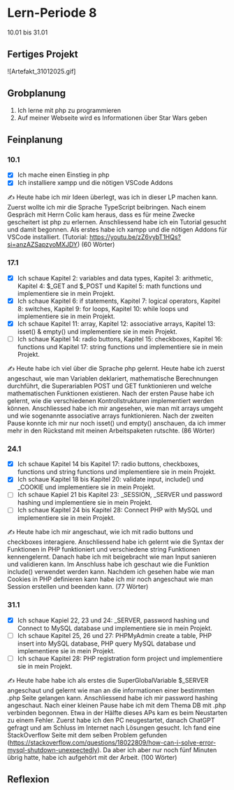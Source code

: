 # Lern-Periode 8
10.01 bis 31.01

## Fertiges Projekt

![Artefakt_31012025.gif]

## Grobplanung

1. Ich lerne mit php zu programmieren
2. Auf meiner Webseite wird es Informationen über Star Wars geben

## Feinplanung

### 10.1

- [x] Ich mache einen Einstieg in php
- [x] Ich installiere xampp und die nötigen VSCode Addons

✍️ Heute habe ich mir Ideen überlegt, was ich in dieser LP machen kann. Zuerst wollte ich mir die Sprache TypeScript beibringen. Nach einem Gespräch mit Herrn Colic kam heraus, dass es für meine Zwecke gescheitert ist php zu erlernen. Anschliessend habe ich ein Tutorial gesucht und damit begonnen. Als erstes habe ich xampp und die nötigen Addons für VSCode installiert. (Tutorial: https://youtu.be/zZ6vybT1HQs?si=anzAZSapzyoMXJDY) (60 Wörter)

### 17.1

- [x] Ich schaue Kapitel 2: variables and data types, Kapitel 3: arithmetic, Kapitel 4: $_GET and $_POST und Kapitel 5: math functions und implementiere sie in mein Projekt.
- [x] Ich schaue Kapitel 6: if statements, Kapitel 7: logical operators, Kapitel 8: switches, Kapitel 9: for loops, Kapitel 10: while loops und implementiere sie in mein Projekt.
- [x] Ich schaue Kapitel 11: array, Kapitel 12: associative arrays, Kapitel 13: isset() & empty() und implementiere sie in mein Projekt.
- [ ] Ich schaue Kapitel 14: radio buttons, Kapitel 15: checkboxes, Kapitel 16: functions und Kapitel 17: string functions und implementiere sie in mein Projekt.

✍️ Heute habe ich viel über die Sprache php gelernt. Heute habe ich zuerst angeschaut, wie man Variablen deklariert, mathematische Berechnungen durchführt, die Superariablen POST und GET funktionieren und welche mathematischen Funktionen existieren. Nach der ersten Pause habe ich gelernt, wie die verschiedenen Kontrollstrukturen implementiert werden können. Anschliessed habe ich mir angesehen, wie man mit arrays umgeht und wie sogenannte associative arrays funktionieren. Nach der zweiten Pause konnte ich mir nur noch isset() und empty() anschauen, da ich immer mehr in den Rückstand mit meinen Arbeitspaketen rutschte. (86 Wörter)

### 24.1

- [x] Ich schaue Kapitel 14 bis Kapitel 17: radio buttons, checkboxes, functions und string functions und implementiere sie in mein Projekt.
- [x] Ich schaue Kapitel 18 bis Kapitel 20: validate input, include() und _COOKIE und implementiere sie in mein Projekt.
- [ ] Ich schaue Kapiel 21 bis Kapitel 23: _SESSION, _SERVER und password hashing und implementiere sie in mein Projekt.
- [ ] Ich schaue Kapitel 24 bis Kapitel 28: Connect PHP with MySQL und implementiere sie in mein Projekt.

✍️ Heute habe ich mir angeschaut, wie ich mit radio buttons und checkboxes interagiere. Anschliessend habe ich gelernt wie die Syntax der Funktionen in PHP funktioniert und verschiedene string Funktionen kennengelernt. Danach habe ich mit beigebracht wie man Input sanieren und validieren kann. Im Anschluss habe ich geschaut wie die Funktion include() verwendet werden kann. Nachdem ich gesehen habe wie man Cookies in PHP definieren kann habe ich mir noch angeschaut wie man Session erstellen und beenden kann. (77 Wörter)

### 31.1

- [x] Ich schaue Kapiel 22, 23 und 24: _SERVER, password hashing und Connect to MySQL database und implementiere sie in mein Projekt.
- [ ] Ich schaue Kapitel 25, 26 und 27: PHPMyAdmin create a table, PHP insert into MySQL database, PHP query MySQL database und implementiere sie in mein Projekt.
- [ ] Ich schaue Kapitel 28: PHP registration form project und implementiere sie in mein Projekt.

✍️ Heute habe habe ich als erstes die SuperGlobalVariable $_SERVER angeschaut und gelernt wie man an die informationen einer bestimmten .php Seite gelangen kann. Anschliessend habe ich mir password hashing angeschaut. Nach einer kleinen Pause habe ich mit dem Thema DB mit .php verbinden begonnen. Etwa in der Hälfte dieses APs kam es beim Neustarten zu einem Fehler. Zuerst habe ich den PC neugestartet, danach ChatGPT gefragt und am Schluss im Internet nach Lösungen gesucht. Ich fand eine StackOverflow Seite mit dem selben Problem gefunden (https://stackoverflow.com/questions/18022809/how-can-i-solve-error-mysql-shutdown-unexpectedly). Da aber ich aber nur noch fünf Minuten übrig hatte, habe ich aufgehört mit der Arbeit. (100 Wörter)

## Reflexion
